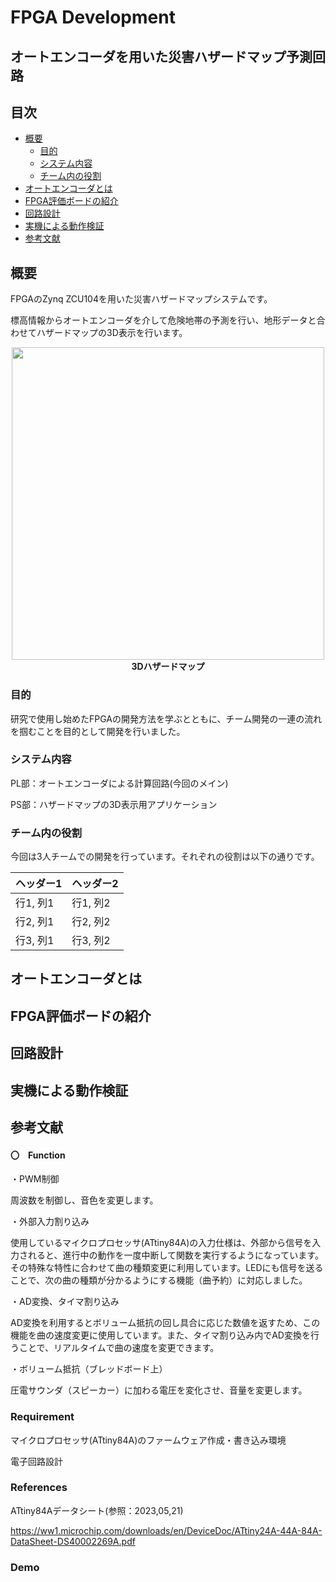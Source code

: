 # FPGA Development

## オートエンコーダを用いた災害ハザードマップ予測回路

## 目次
- [概要](#概要)
  - [目的](#目的)
  - [システム内容](#システム内容)
  - [チーム内の役割](#チーム内の役割)
- [オートエンコーダとは](#オートエンコーダとは)
- [FPGA評価ボードの紹介](#FPGA評価ボードの紹介)
- [回路設計](#回路設計)
- [実機による動作検証](#実機による動作検証)
- [参考文献](#参考文献)

## 概要
FPGAのZynq ZCU104を用いた災害ハザードマップシステムです。

標高情報からオートエンコーダを介して危険地帯の予測を行い、地形データと合わせてハザードマップの3D表示を行います。

<div align="center">
    <img src="https://github.com/Kanno-LSI/LSI_Design_Contest/assets/131650927/a98ee72b-df89-44f0-9c5e-6640cc0617d4" width="500">
    <br> <!--改行-->
    <b>3Dハザードマップ</b> <!--テキスト表示-->
</div>

### 目的

研究で使用し始めたFPGAの開発方法を学ぶとともに、チーム開発の一連の流れを掴むことを目的として開発を行いました。

### システム内容

PL部：オートエンコーダによる計算回路(今回のメイン)

PS部：ハザードマップの3D表示用アプリケーション

### チーム内の役割
今回は3人チームでの開発を行っています。それぞれの役割は以下の通りです。

| ヘッダー1 | ヘッダー2 |
|-----------|-----------|
| 行1, 列1  | 行1, 列2  |
| 行2, 列1  | 行2, 列2  |
| 行3, 列1  | 行3, 列2  |

## オートエンコーダとは

## FPGA評価ボードの紹介

## 回路設計

## 実機による動作検証

## 参考文献





#### 〇　Function
・PWM制御

周波数を制御し、音色を変更します。


・外部入力割り込み

使用しているマイクロプロセッサ(ATtiny84A)の入力仕様は、外部から信号を入力されると、進行中の動作を一度中断して関数を実行するようになっています。その特殊な特性に合わせて曲の種類変更に利用しています。LEDにも信号を送ることで、次の曲の種類が分かるようにする機能（曲予約）に対応しました。


・AD変換、タイマ割り込み

AD変換を利用するとボリューム抵抗の回し具合に応じた数値を返すため、この機能を曲の速度変更に使用しています。また、タイマ割り込み内でAD変換を行うことで、リアルタイムで曲の速度を変更できます。


・ボリューム抵抗（ブレッドボード上）

圧電サウンダ（スピーカー）に加わる電圧を変化させ、音量を変更します。


### Requirement
マイクロプロセッサ(ATtiny84A)のファームウェア作成・書き込み環境

電子回路設計


### References
ATtiny84Aデータシート(参照：2023,05,21)

https://ww1.microchip.com/downloads/en/DeviceDoc/ATtiny24A-44A-84A-DataSheet-DS40002269A.pdf


### Demo

